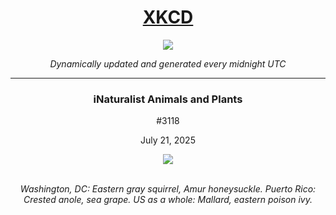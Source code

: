 
<h1 align="center"><a href="https://xkcd.com">XKCD</a></h1>
<div align="center">
    <img src="https://img.shields.io/github/last-commit/ShashashankThakur/XKCD?label=last%20updated" />
</div>

<p align="center"><i>Dynamically updated and generated every midnight UTC</i></p>
<hr>
<div align="center">
    <h3><strong>iNaturalist Animals and Plants</strong></h3>
    <p>#3118</p>
    <p>July 21, 2025</p>
    <img src="https://imgs.xkcd.com/comics/inaturalist_animals_and_plants.png">
    <br></br>
    <p><i>Washington, DC: Eastern gray squirrel, Amur honeysuckle. Puerto Rico: Crested anole, sea grape. US as a whole: Mallard, eastern poison ivy.</i></p>
</div>
